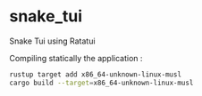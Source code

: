 # snake_tui
Snake Tui using Ratatui


Compiling statically the application :

```bash
rustup target add x86_64-unknown-linux-musl
cargo build --target=x86_64-unknown-linux-musl
```
